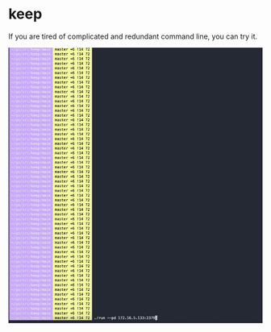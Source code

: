 # keep

If you are tired of complicated and redundant command line, you can try it.

![image](https://github.com/7yyo/keep/blob/master/img/2022-07-16%2000-10-34.2022-07-16%2000_12_03.gif)

